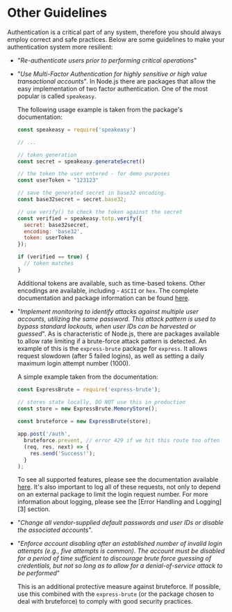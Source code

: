 Other Guidelines
================

Authentication is a critical part of any system, therefore you should always
employ correct and safe practices. Below are some guidelines to make your
authentication system more resilient:

* "_Re-authenticate users prior to performing critical operations_"

* "_Use Multi-Factor Authentication for highly sensitive or high value
  transactional accounts_". In Node.js there are packages that allow the easy
  implementation of two factor authentication. One of the most popular is called
  `speakeasy`.

  The following usage example is taken from the package's documentation:
  ```javascript
  const speakeasy = require('speakeasy')

  // ...

  // token generation
  const secret = speakeasy.generateSecret()

  // the token the user entered - for demo purposes
  const userToken = "123123"

  // save the generated secret in base32 encoding.
  const base32secret = secret.base32;

  // use verify() to check the token against the secret
  const verified = speakeasy.totp.verify({
    secret: base32secret,
    encoding: 'base32',
    token: userToken
  });

  if (verified == true) {
    // token matches
  }
  ```

  Additional tokens are available, such as time-based tokens. Other encodings
  are available, including - `ASCII` or `hex`. The complete documentation and
  package information can be found [here][1].

* "_Implement monitoring to identify attacks against multiple user accounts,
  utilizing the same password. This attack pattern is used to bypass standard
  lockouts, when user IDs can be harvested or guessed_". As is characteristic of
  Node.js, there are packages available to allow rate limiting if a brute-force 
  attack pattern is detected. An example of this is the `express-brute` package
  for `express`. It allows request slowdown (after 5 failed logins), as well as
  setting a daily maximum login attempt number (1000).

  A simple example taken from the documentation:

  ```javascript
  const ExpressBrute = require('express-brute');

  // stores state locally, DO NOT use this in production
  const store = new ExpressBrute.MemoryStore();
    
  const bruteforce = new ExpressBrute(store);

  app.post('/auth',
    bruteforce.prevent, // error 429 if we hit this route too often
    (req, res, next) => {
      res.send('Success!');
    }
  );
  ```

  To see all supported features, please see the documentation available
  [here][2]. It's also important to log all of these requests, not only to
  depend on an external package to limit the login request number. For more
  information about logging, please see the [Error Handling and Logging][3]
  section.

* "_Change all vendor-supplied default passwords and user IDs or disable the
  associated accounts_".

* "_Enforce account disabling after an established number of invalid login
  attempts (e.g., five attempts is common).  The account must be disabled for a
  period of time sufficient to discourage brute force guessing of credentials,
  but not so long as to allow for a denial-of-service attack to be performed_"

  This is an additional protective measure against bruteforce. If possible, use
  this combined with the `express-brute` (or the package chosen to deal with
  bruteforce) to comply with good security practices.

[1]: https://www.npmjs.com/package/speakeasy
[2]: https://www.npmjs.com/package/express-brute
